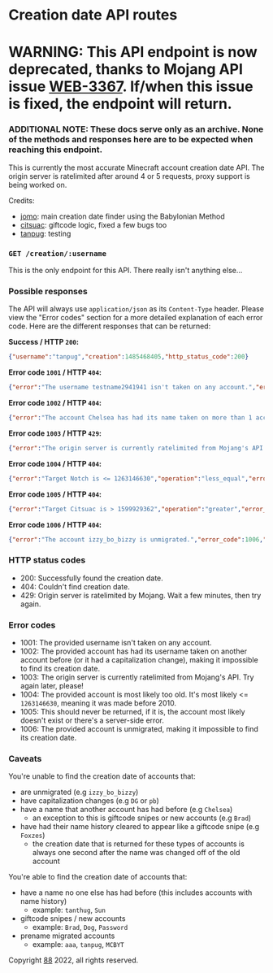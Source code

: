 # Creation date API routes

# WARNING: This API endpoint is now deprecated, thanks to Mojang API issue [WEB-3367](https://bugs.mojang.com/browse/WEB-3367). If/when this issue is fixed, the endpoint will return.

### ADDITIONAL NOTE: These docs serve only as an archive. None of the methods and responses here are to be expected when reaching this endpoint.

This is currently the most accurate Minecraft account creation date API. The origin server is ratelimited after around 4 or 5 requests, proxy support is being worked on.

Credits:

-   [jomo](https://github.com/jomo): main creation date finder using the Babylonian Method
-   [citsuac](https://github.com/citsuac): giftcode logic, fixed a few bugs too
-   [tanpug](https://github.com/tanpug): testing

### `GET /creation/:username`

This is the only endpoint for this API. There really isn't anything else...

### Possible responses

The API will always use `application/json` as its `Content-Type` header. Please view the "Error codes" section for a more detailed explanation of each error code. Here are the different responses that can be returned:

**Success / HTTP `200`:** 
```json
{"username":"tanpug","creation":1485468405,"http_status_code":200}
```

**Error code `1001` / HTTP `404`:** 
```json
{"error":"The username testname2941941 isn't taken on any account.","error_code":1001,"http_status_code":404}
```

**Error code `1002` / HTTP `404`:** 
```json
{"error":"The account Chelsea has had its name taken on more than 1 account or it has a capitalization change.","error_code":1002,"http_status_code":404}
```

**Error code `1003` / HTTP `429`:**
```json
{"error":"The origin server is currently ratelimited from Mojang's API. Try again later, please!","error_code":1003,"http_status_code":429}
```

**Error code `1004` / HTTP `404`:** 
```json
{"error":"Target Notch is <= 1263146630","operation":"less_equal","error_epoch":1263146630,"error_code":1004,"http_status_code":404}
```

**Error code `1005` / HTTP `404`:** 
```json
{"error":"Target Citsuac is > 1599929362","operation":"greater","error_epoch":1599929362,"error_code":1005,"http_status_code":404}
```

**Error code `1006` / HTTP `404`:** 
```json
{"error":"The account izzy_bo_bizzy is unmigrated.","error_code":1006,"http_status_code":404}
```

### HTTP status codes

- 200: Successfully found the creation date.
- 404: Couldn't find creation date.
- 429: Origin server is ratelimited by Mojang. Wait a few minutes, then try again.

### Error codes

- 1001: The provided username isn't taken on any account.
- 1002: The provided account has had its username taken on another account before (or it had a capitalization change), making it impossible to find its creation date.
- 1003: The origin server is currently ratelimited from Mojang's API. Try again later, please!
- 1004: The provided account is most likely too old. It's most likely <= `1263146630`, meaning it was made before 2010.
- 1005: This should never be returned, if it is, the account most likely doesn't exist or there's a server-side error.
- 1006: The provided account is unmigrated, making it impossible to find its creation date.

### Caveats
You're unable to find the creation date of accounts that:

- are unmigrated (e.g `izzy_bo_bizzy`)
- have capitalization changes (e.g `DG` or `pb`)
- have a name that another account has had before (e.g `Chelsea`)
    - an exception to this is giftcode snipes or new accounts (e.g `Brad`)
- have had their name history cleared to appear like a giftcode snipe (e.g `Foxzes`)
    - the creation date that is returned for these types of accounts is always one second after the name was changed off of the old account

You're able to find the creation date of accounts that:

- have a name no one else has had before (this includes accounts with name history)    
    - example: `tanthug`, `Sun`
- giftcode snipes / new accounts
    - example: `Brad`, `Dog`, `Password`
- prename migrated accounts
    - example: `aaa`, `tanpug`, `MCBYT`

Copyright [88](https://github.com/88) 2022, all rights reserved.
